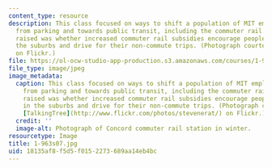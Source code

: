 ```yaml
---
content_type: resource
description: This class focused on ways to shift a population of MIT employees away
  from parking and towards public transit, including the commuter rail. One question
  raised was whether increased commuter rail subsidies encourage people to live in
  the suburbs and drive for their non-commute trips. (Photograph courtesy of TalkingTree
  on Flickr.)
file: https://ol-ocw-studio-app-production.s3.amazonaws.com/courses/1-963-a-sustainable-transportation-plan-for-mit-spring-2007/18135af8f5d5f0152273689aa14eb4bc_1-963s07.jpg
file_type: image/jpeg
image_metadata:
  caption: This class focused on ways to shift a population of MIT employees away
    from parking and towards public transit, including the commuter rail. One question
    raised was whether increased commuter rail subsidies encourage people to live
    in the suburbs and drive for their non-commute trips. (Photograph courtesy of
    [TalkingTree](http://www.flickr.com/photos/stevenerat/) on Flickr.)
  credit: ''
  image-alt: Photograph of Concord commuter rail station in winter.
resourcetype: Image
title: 1-963s07.jpg
uid: 18135af8-f5d5-f015-2273-689aa14eb4bc
---
```

